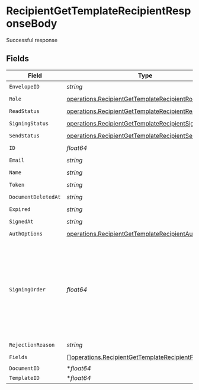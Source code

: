 # RecipientGetTemplateRecipientResponseBody

Successful response


## Fields

| Field                                                                                                                          | Type                                                                                                                           | Required                                                                                                                       | Description                                                                                                                    |
| ------------------------------------------------------------------------------------------------------------------------------ | ------------------------------------------------------------------------------------------------------------------------------ | ------------------------------------------------------------------------------------------------------------------------------ | ------------------------------------------------------------------------------------------------------------------------------ |
| `EnvelopeID`                                                                                                                   | *string*                                                                                                                       | :heavy_check_mark:                                                                                                             | N/A                                                                                                                            |
| `Role`                                                                                                                         | [operations.RecipientGetTemplateRecipientRole](../../models/operations/recipientgettemplaterecipientrole.md)                   | :heavy_check_mark:                                                                                                             | N/A                                                                                                                            |
| `ReadStatus`                                                                                                                   | [operations.RecipientGetTemplateRecipientReadStatus](../../models/operations/recipientgettemplaterecipientreadstatus.md)       | :heavy_check_mark:                                                                                                             | N/A                                                                                                                            |
| `SigningStatus`                                                                                                                | [operations.RecipientGetTemplateRecipientSigningStatus](../../models/operations/recipientgettemplaterecipientsigningstatus.md) | :heavy_check_mark:                                                                                                             | N/A                                                                                                                            |
| `SendStatus`                                                                                                                   | [operations.RecipientGetTemplateRecipientSendStatus](../../models/operations/recipientgettemplaterecipientsendstatus.md)       | :heavy_check_mark:                                                                                                             | N/A                                                                                                                            |
| `ID`                                                                                                                           | *float64*                                                                                                                      | :heavy_check_mark:                                                                                                             | N/A                                                                                                                            |
| `Email`                                                                                                                        | *string*                                                                                                                       | :heavy_check_mark:                                                                                                             | N/A                                                                                                                            |
| `Name`                                                                                                                         | *string*                                                                                                                       | :heavy_check_mark:                                                                                                             | N/A                                                                                                                            |
| `Token`                                                                                                                        | *string*                                                                                                                       | :heavy_check_mark:                                                                                                             | N/A                                                                                                                            |
| `DocumentDeletedAt`                                                                                                            | *string*                                                                                                                       | :heavy_check_mark:                                                                                                             | N/A                                                                                                                            |
| `Expired`                                                                                                                      | *string*                                                                                                                       | :heavy_check_mark:                                                                                                             | N/A                                                                                                                            |
| `SignedAt`                                                                                                                     | *string*                                                                                                                       | :heavy_check_mark:                                                                                                             | N/A                                                                                                                            |
| `AuthOptions`                                                                                                                  | [operations.RecipientGetTemplateRecipientAuthOptions](../../models/operations/recipientgettemplaterecipientauthoptions.md)     | :heavy_check_mark:                                                                                                             | N/A                                                                                                                            |
| `SigningOrder`                                                                                                                 | *float64*                                                                                                                      | :heavy_check_mark:                                                                                                             | The order in which the recipient should sign the document. Only works if the document is set to sequential signing.            |
| `RejectionReason`                                                                                                              | *string*                                                                                                                       | :heavy_check_mark:                                                                                                             | N/A                                                                                                                            |
| `Fields`                                                                                                                       | [][operations.RecipientGetTemplateRecipientField](../../models/operations/recipientgettemplaterecipientfield.md)               | :heavy_check_mark:                                                                                                             | N/A                                                                                                                            |
| `DocumentID`                                                                                                                   | **float64*                                                                                                                     | :heavy_minus_sign:                                                                                                             | N/A                                                                                                                            |
| `TemplateID`                                                                                                                   | **float64*                                                                                                                     | :heavy_minus_sign:                                                                                                             | N/A                                                                                                                            |